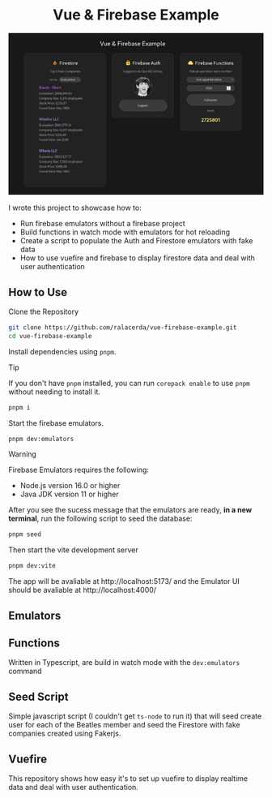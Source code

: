 <div align="center">

# Vue & Firebase Example

![Screenshot][screenshot]

</div>

I wrote this project to showcase how to:
- Run firebase emulators without a firebase project
- Build functions in watch mode with emulators for hot reloading 
- Create a script to populate the Auth and Firestore emulators with fake data
- How to use vuefire and firebase to display firestore data and deal with user authentication

## How to Use

Clone the Repository

```bash
git clone https://github.com/ralacerda/vue-firebase-example.git
cd vue-firebase-example
```

Install dependencies using `pnpm`.

> [!TIP]
> If you don't have `pnpm` installed, you can run `corepack enable` to use `pnpm` without needing to install it.

```bash
pnpm i
```

Start the firebase emulators.
```bash
pnpm dev:emulators
```

> [!WARNING]
> Firebase Emulators requires the following:
> - Node.js version 16.0 or higher
> - Java JDK version 11 or higher

After you see the sucess message that the emulators are ready, **in a new terminal**, run the following script to seed the database:
```bash
pnpm seed
```

Then start the vite development server
```bash
pnpm dev:vite
```

The app will be avaliable at http://localhost:5173/ and the Emulator UI should be avaliable at http://localhost:4000/

## Emulators

## Functions

Written in Typescript, are build in watch mode with the `dev:emulators` command

## Seed Script

Simple javascript script (I couldn't get `ts-node` to run it) that will seed create user for each of the Beatles member and seed the Firestore with fake companies created using Fakerjs.

## Vuefire

This repository shows how easy it's to set up vuefire to display realtime data and deal with user authentication.

[screenshot]: screenshot.webp